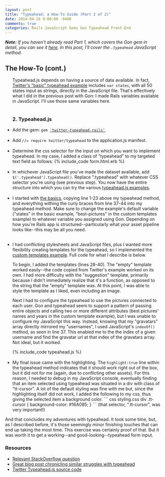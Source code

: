 ```yaml
---
layout: post
title: "Typeahead: a How-To Guide (Part 2 of 2)"
date: 2014-04-16 9:00:00 -0400
comments: true
categories: Rails JavaScript Gems Gon Typeahead Front-End
---
```

<i><strong>Note:</strong> If you haven't already read Part 1, which covers the Gon gem in detail, you can see it <a href="/blog/2014/04/15/typeahead/">here</a>. In this post, I'll cover the <code>.typeahead</code> JavaScript method.</i>

<h2>The How-To (cont.)</h2>

<ul>
  Typeahead.js depends on having a source of data available. In fact, <a href="http://twitter.github.io/typeahead.js/examples/#the-basics">Twitter's "basic" typeahead example</a> includes <code>var states</code>, with all 50 states input as strings, directly in the JavaScript file. That's effectively what I did in the previous post with Gon: I made Rails variables available in JavaScript. I'll use those same variables here.
  <!--more-->
  <br><br>
  <h3>2. Typeahead.js</h3>
  <li>
      Add the gem: <code>gem <a href="https://github.com/yourabi/twitter-typeahead-rails/">'twitter-typeahead-rails'</a></code>.
  </li><br>
  <li>
      Add <code>//= require twitter/typeahead</code> to the application.js manifest.
  </li><br>
  <li>
      Determine the css selector for the input on which you want to implement typeahead. In my case, I added a class of "typeahead" to my targeted text field as follows:
        {% include_code form.html.erb %}
  </li><br>
  <li>
      In whichever JavaScript file you've made the dataset available, add <code>$('.typeahead').typeahead()</code>. Replace ".typeahead" with whatever CSS selector you're using (see previous step). You now have the entire structure into which you can try the various <a href="http://twitter.github.io/typeahead.js/examples/">typeahead.js examples</a>.
  </li><br>
  <li>
      I started with <a href="http://twitter.github.io/typeahead.js/examples/#the-basics">the basics</a>, copying line 1-23 above my typeahead method, and everything withing the curly braces from line 37-44 into my typeahead method. Make sure to change the example's default variable ("states" in the basic example, "best-pictures" in the custom templates example) to whatever variable you assigned using Gon. Depending on how you're Rails app is structured--particularly what your asset pipeline looks like--this may be all you need.
  </li><br>
  <li>
      <p>I had conflicting stylesheets and JavaScript files, plus I wanted more flexibility creating templates for the typeahead, so I implemented the <a href="http://twitter.github.io/typeahead.js/examples/#custom-templates">custom templates example</a>. Full code for what I describe is below.
      </p>
      <p>
      To begin, I added the templates (lines 28-40). The "empty" template worked easily--the code copied from Twitter's example worked on its own. I had more difficulty with the "suggestion" template, primarily because I didn't immediately realize that it's a function, as opposed to the string that the "empty" template was. At this point, I was able to style the template as I liked, even including an image.
      </p>
      <p>
      Next I had to configure the typeahead to use the pictures connected to each user. Gon and typeahead seem to support a pattern of passing entire objects and calling two or more different attributes (best pictures' names and years in the custom template example), but I was unable to configure my JavaScript this way. Instead, knowing that my "gravatars" array directly mirrored my "usernames", I used JavaScript's <code>indexOf()</code> method, as seen in line 37. This enabled me to the the index of a given username and find the gravatar url at that index of the gravatars array. Not ideal, but it worked.
      </p>
        {% include_code typeahead.js %}
  </li><br>
  <li>
    My final issue came with the highlighting. The <code>highlight:true</code> line within the typeahead method indicates that it should work right out of the box, but it did not for me (again, due to conflicting other assets). For this reason, I needed to debug in my JavaScript console, eventually finding that an item selected using typeahead was situated in a div with class of "tt-cursor". A lot of the default styling was fine with me but, since the highlighting itself did not work, I added the following to my css, thus giving the selected item a background color.
      ``` css styling.css
        div .tt-cursor {
          background-color: #16A085;
        }
      ```
    (that selector, ".tt-cursor", was very important!)
  </li>
</ul>
And that concludes my adventures with typeahead. It took some time, but, as I described before, it's those seemingly minor finishing touches that can end up taking the most time. This exercise was certainly proof of that. But it was worth it to get a working--and good-looking--typeahead form input.
<h3>Resources</h3>
<ul>
  <li><a href="http://stackoverflow.com/questions/10873312/how-to-customize-bootstrap-typeahead-layout-function-for-more-than-just-text">Relevant StackOverflow question</a></li>
  <li><a href="http://fusiongrokker.com/post/heavily-customizing-a-bootstrap-typeahead">Great blog post chronicling similar struggles with typeahead</a></li>
  <li><a href="http://twitter.github.io/typeahead.js/">Twitter Typeahead.js source code</a></li>
</ul>